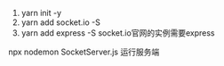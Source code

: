 1. yarn init -y
2. yarn add socket.io -S
3. yarn add express -S socket.io官网的实例需要express

npx nodemon SocketServer.js 运行服务端